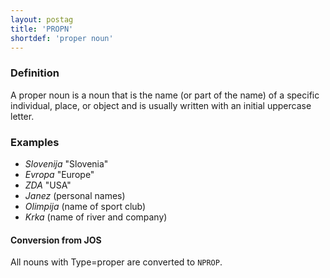```yaml
---
layout: postag
title: 'PROPN'
shortdef: 'proper noun'
---
```


### Definition

A proper noun is a noun that is the name (or part of the name) of a specific individual, place, or object and is usually written with an initial uppercase letter.

### Examples

- _Slovenija_ "Slovenia"
- _Evropa_ "Europe"
- _ZDA_ "USA"
- _Janez_ (personal names)
- _Olimpija_ (name of sport club)
- _Krka_ (name of river and company)

#### Conversion from JOS

All nouns with Type=proper are converted to `NPROP`.
